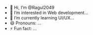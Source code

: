 - 👋 Hi, I’m @Ragul2049
- 👀 I’m interested in Web development...
- 🌱 I’m currently learning UI/UX...
- 😄 Pronouns: ...
- ⚡ Fun fact: ...

<!---
Ragul2049/Ragul is a ✨ special ✨ repository because its `README.md` (this file) appears on your GitHub profile.
You can click the Preview link to take a look at your changes.
--->
